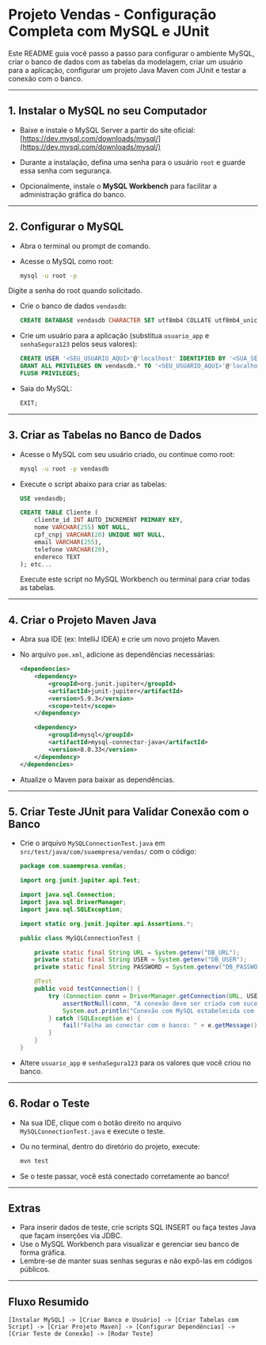 # Projeto Vendas - Configuração Completa com MySQL e JUnit

Este README guia você passo a passo para configurar o ambiente MySQL, criar o banco de dados com as tabelas da modelagem, criar um usuário para a aplicação, configurar um projeto Java Maven com JUnit e testar a conexão com o banco.

---

## 1. Instalar o MySQL no seu Computador

- Baixe e instale o MySQL Server a partir do site oficial:
  [https://dev.mysql.com/downloads/mysql/](https://dev.mysql.com/downloads/mysql/)

- Durante a instalação, defina uma senha para o usuário `root` e guarde essa senha com segurança.

- Opcionalmente, instale o **MySQL Workbench** para facilitar a administração gráfica do banco.

---

## 2. Configurar o MySQL
    
- Abra o terminal ou prompt de comando.

- Acesse o MySQL como root:

  ```bash
  mysql -u root -p


Digite a senha do root quando solicitado.

- Crie o banco de dados `vendasdb`:

  ```sql
  CREATE DATABASE vendasdb CHARACTER SET utf8mb4 COLLATE utf8mb4_unicode_ci;
  ```

- Crie um usuário para a aplicação (substitua `usuario_app` e `senhaSegura123` pelos seus valores):

  ```sql
  CREATE USER '<SEU_USUARIO_AQUI>'@'localhost' IDENTIFIED BY '<SUA_SENHA_AQUI>';
  GRANT ALL PRIVILEGES ON vendasdb.* TO '<SEU_USUARIO_AQUI>'@'localhost';
  FLUSH PRIVILEGES;
  ```

- Saia do MySQL:

  ```sql
  EXIT;
  ```

-----

## 3\. Criar as Tabelas no Banco de Dados

- Acesse o MySQL com seu usuário criado, ou continue como root:

  ```bash
  mysql -u root -p vendasdb
  ```

- Execute o script abaixo para criar as tabelas:

  ```sql
  USE vendasdb;

  CREATE TABLE Cliente (
      cliente_id INT AUTO_INCREMENT PRIMARY KEY,
      nome VARCHAR(255) NOT NULL,
      cpf_cnpj VARCHAR(20) UNIQUE NOT NULL,
      email VARCHAR(255),
      telefone VARCHAR(20),
      endereco TEXT
  ); etc...
  ```

  Execute este script no MySQL Workbench ou terminal para criar todas as tabelas.

-----

## 4\. Criar o Projeto Maven Java

- Abra sua IDE (ex: IntelliJ IDEA) e crie um novo projeto Maven.

- No arquivo `pom.xml`, adicione as dependências necessárias:

  ```xml
  <dependencies>
      <dependency>
          <groupId>org.junit.jupiter</groupId>
          <artifactId>junit-jupiter</artifactId>
          <version>5.9.3</version>
          <scope>test</scope>
      </dependency>

      <dependency>
          <groupId>mysql</groupId>
          <artifactId>mysql-connector-java</artifactId>
          <version>8.0.33</version>
      </dependency>
  </dependencies>
  ```

- Atualize o Maven para baixar as dependências.

-----

## 5\. Criar Teste JUnit para Validar Conexão com o Banco

- Crie o arquivo `MySQLConnectionTest.java` em `src/test/java/com/suaempresa/vendas/` com o código:

  ```java
  package com.suaempresa.vendas;

  import org.junit.jupiter.api.Test;

  import java.sql.Connection;
  import java.sql.DriverManager;
  import java.sql.SQLException;

  import static org.junit.jupiter.api.Assertions.*;

  public class MySQLConnectionTest {

      private static final String URL = System.getenv("DB_URL");
      private static final String USER = System.getenv("DB_USER");
      private static final String PASSWORD = System.getenv("DB_PASSWORD");

      @Test
      public void testConnection() {
          try (Connection conn = DriverManager.getConnection(URL, USER, PASSWORD)) {
              assertNotNull(conn, "A conexão deve ser criada com sucesso");
              System.out.println("Conexão com MySQL estabelecida com sucesso!");
          } catch (SQLException e) {
              fail("Falha ao conectar com o banco: " + e.getMessage());
          }
      }
  }
  ```

- Altere `usuario_app` e `senhaSegura123` para os valores que você criou no banco.

-----

## 6\. Rodar o Teste

- Na sua IDE, clique com o botão direito no arquivo `MySQLConnectionTest.java` e execute o teste.

- Ou no terminal, dentro do diretório do projeto, execute:

  ```bash
  mvn test
  ```

- Se o teste passar, você está conectado corretamente ao banco\!

-----

## Extras

* Para inserir dados de teste, crie scripts SQL INSERT ou faça testes Java que façam inserções via JDBC.
* Use o MySQL Workbench para visualizar e gerenciar seu banco de forma gráfica.
* Lembre-se de manter suas senhas seguras e não expô-las em códigos públicos.

-----

## Fluxo Resumido

```plaintext
[Instalar MySQL] -> [Criar Banco e Usuário] -> [Criar Tabelas com Script] -> [Criar Projeto Maven] -> [Configurar Dependências] -> [Criar Teste de Conexão] -> [Rodar Teste]
```